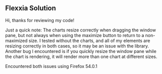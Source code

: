 ## Flexxia Solution
Hi, thanks for reviewing my code!

Just a quick note: The charts resize correctly when dragging the window pane, but not always when using the maximize button to return to a non-maximized size. I tested without the charts, and all of my elements are resizing correctly in both cases, so it may be  an issue with the library. Another bug I encountered is if you quickly resize the window pane while the chart is rendering, it will render more than one chart at different sizes. 

Encountered both issues using Firefox 54.0.1
